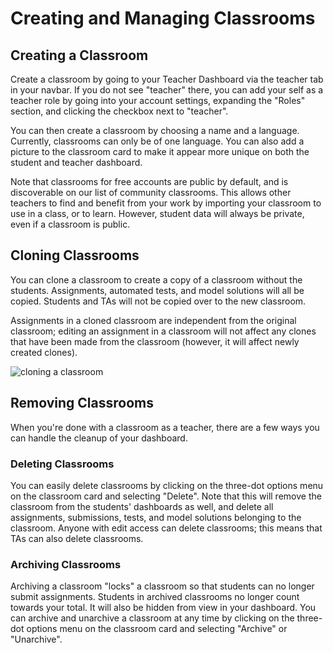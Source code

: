 # Creating and Managing Classrooms

## Creating a Classroom

Create a classroom by going to your Teacher Dashboard via the teacher tab in your navbar.  If you do
not see "teacher" there, you can add your self as a teacher role by going into your account settings,
expanding the "Roles" section, and clicking the checkbox next to "teacher".

You can then create a classroom by choosing a name and a language.  Currently, classrooms can only
be of one language.  You can also add a picture to the classroom card to make it appear more unique on
both the student and teacher dashboard.

Note that classrooms for free accounts are public by default, and is discoverable on our list of
community classrooms.  This allows other teachers to find and benefit from your work by importing
your classroom to use in a class, or to learn.  However, student data will always be private, even
if a classroom is public.

## Cloning Classrooms

You can clone a classroom to create a copy of a classroom without the students.  Assignments, automated
tests, and model solutions will all be copied.  Students and  TAs will not be copied over to the new
classroom.

Assignments in a cloned classroom are independent from the original classroom; editing an assignment in
a classroom will not affect any clones that have been made from the classroom (however, it will affect
newly created clones).

![cloning a classroom](https://i.imgur.com/q8lZvwY.gif)

## Removing Classrooms

When you're done with a classroom as a teacher, there are a few ways you can handle the cleanup of your
dashboard.

### Deleting Classrooms

You can easily delete classrooms by clicking on the three-dot options menu on the classroom card and
selecting "Delete".  Note that this will remove the classroom from the students' dashboards as well,
and delete all assignments, submissions, tests, and model solutions belonging to the classroom.  Anyone
with edit access can delete classrooms; this means that TAs can also delete classrooms.

### Archiving Classrooms

Archiving a classroom "locks" a classroom so that students can no longer submit assignments.  Students in
archived classrooms no longer count towards your total.  It will also be hidden from view in your dashboard.
You can archive and unarchive a classroom at any time by clicking on the three-dot options menu on the
classroom card and selecting "Archive" or "Unarchive".